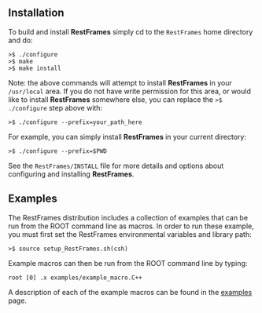 Installation 
---

To build and install **RestFrames** simply cd to the `RestFrames` home
directory and do:

	>$ ./configure
	>$ make
	>$ make install

Note: the above commands will attempt to install **RestFrames** in
your `/usr/local` area. If you do not have write permission for this
area, or would like to install **RestFrames** somewhere else, you can
replace the `>$ ./configure` step above with:

	>$ ./configure --prefix=your_path_here

For example, you can simply install **RestFrames** in your current
directory:

	>$ ./configure --prefix=$PWD

See the `RestFrames/INSTALL` file for more details and options about configuring
and installing **RestFrames**.

Examples 
---

The RestFrames distribution includes a collection of examples
that can be run from the ROOT command line as macros. In order
to run these example, you must first set the RestFrames environmental
variables and library path:

    >$ source setup_RestFrames.sh(csh)

Example macros can then be run from the ROOT command line by typing:

    root [0] .x examples/example_macro.C++

A description of each of the example macros can be found in
the [examples](/examples/) page.
